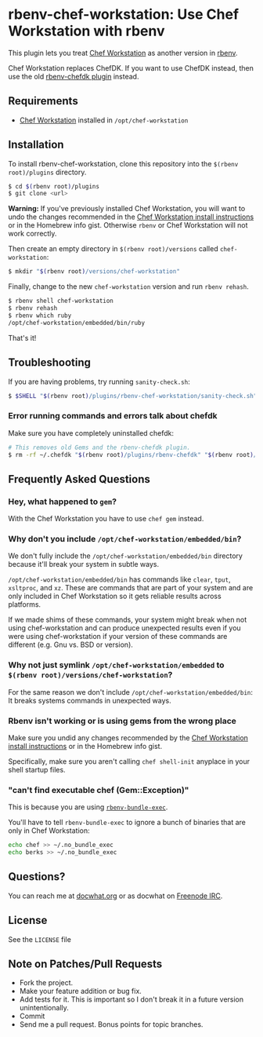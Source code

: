 # rbenv-chef-workstation: Use Chef Workstation with rbenv

This plugin lets you treat [Chef Workstation](https://downloads.chef.io/chef-workstation/) as another version in [rbenv](http://rbenv.org/).

Chef Workstation replaces ChefDK. If you want to use ChefDK instead, then use the old [rbenv-chefdk plugin](https://github.com/docwhat/rbenv-chefdk) instead.

## Requirements

-   [Chef Workstation](https://downloads.chef.io/chef-workstation/) installed in `/opt/chef-workstation`

## Installation

To install rbenv-chef-workstation, clone this repository into the `$(rbenv root)/plugins` directory.

```sh
$ cd $(rbenv root)/plugins
$ git clone <url>
```

**Warning:** If you've previously installed Chef Workstation, you will want to undo the changes recommended in the [Chef Workstation install instructions](https://docs.chef.io/install_dk.html#set-system-ruby) or in the Homebrew info gist. Otherwise `rbenv` or Chef Workstation will not work correctly.

Then create an empty directory in `$(rbenv root)/versions` called `chef-workstation`:

```sh
$ mkdir "$(rbenv root)/versions/chef-workstation"
```

Finally, change to the new `chef-workstation` version and run `rbenv rehash`.

```sh
$ rbenv shell chef-workstation
$ rbenv rehash
$ rbenv which ruby
/opt/chef-workstation/embedded/bin/ruby
```

That's it!

## Troubleshooting

If you are having problems, try running `sanity-check.sh`:

```sh
$ $SHELL "$(rbenv root)/plugins/rbenv-chef-workstation/sanity-check.sh"
```

### Error running commands and errors talk about chefdk

Make sure you have completely uninstalled chefdk:

```sh
# This removes old Gems and the rbenv-chefdk plugin.
$ rm -rf ~/.chefdk "$(rbenv root)/plugins/rbenv-chefdk" "$(rbenv root)/versions/chefdk"
```

## Frequently Asked Questions

### Hey, what happened to `gem`?

With the Chef Workstation you have to use `chef gem` instead.

### Why don't you include `/opt/chef-workstation/embedded/bin`?

We don't fully include the `/opt/chef-workstation/embedded/bin` directory because it'll break your system in subtle ways.

`/opt/chef-workstation/embedded/bin` has commands like `clear`, `tput`, `xsltproc`, and `xz`. These are commands that are part of your system and are only included in Chef Workstation so it gets reliable results across platforms.

If we made shims of these commands, your system might break when not using chef-workstation and can produce unexpected results even if you were using chef-workstation if your version of these commands are different (e.g. Gnu vs. BSD or version).

### Why not just symlink `/opt/chef-workstation/embedded` to `$(rbenv root)/versions/chef-workstation`?

For the same reason we don't include `/opt/chef-workstation/embedded/bin`: It breaks systems commands in unexpected ways.

### Rbenv isn't working or is using gems from the wrong place

Make sure you undid any changes recommended by the [Chef Workstation install instructions](https://docs.chef.io/install_dk.html#set-system-ruby) or in the Homebrew info gist.

Specifically, make sure you aren't calling `chef shell-init` anyplace in your shell startup files.

### "can't find executable chef (Gem::Exception)"

This is because you are using [`rbenv-bundle-exec`](https://github.com/maljub01/rbenv-bundle-exec).

You'll have to tell `rbenv-bundle-exec` to ignore a bunch of binaries that are only in Chef Workstation:

```sh
echo chef >> ~/.no_bundle_exec
echo berks >> ~/.no_bundle_exec
```

## Questions?

You can reach me at [docwhat.org](https://docwhat.org/email/) or as docwhat on [Freenode IRC](https://freenode.net/).

## License

See the `LICENSE` file

## Note on Patches/Pull Requests

-   Fork the project.
-   Make your feature addition or bug fix.
-   Add tests for it. This is important so I don't break it in a future version unintentionally.
-   Commit
-   Send me a pull request. Bonus points for topic branches.
